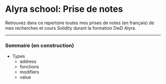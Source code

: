 # Alyra school: Prise de notes

Retrouvez dans ce repertoire toutes mes prises de notes (en français) de mes recherches et cours Solidity durant la formation DwD Alyra.

---

### Sommaire (en construction)

- Types
  - address
  - fonctions
  - modifiers
  - value
